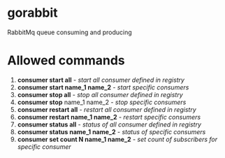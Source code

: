 # gorabbit
RabbitMq queue consuming and producing 

# Allowed commands
1. **consumer start all** - _start all consumer defined in registry_
2. **consumer start name_1 name_2** - _start specific consumers_
3. **consumer stop all** - _stop all consumer defined in registry_
4. **consumer stop** name_1 name_2 - _stop specific consumers_
5. **consumer restart all** - _restart all consumer defined in registry_
6. **consumer restart name_1 name_2** - _restart specific consumers_
7. **consumer status all** - _status of all consumer defined in registry_
8. **consumer status name_1 name_2** - _status of specific consumers_
9. **consumer set count N name_1 name_2** - _set count of subscribers for specific consumer_

